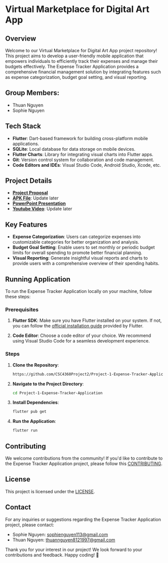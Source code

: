 # Virtual Marketplace for Digital Art App

## Overview

Welcome to our Virtual Marketplace for Digital Art App project repository! This project aims to develop a user-friendly mobile application that empowers individuals to efficiently track their expenses and manage their budgets effectively. The Expense Tracker Application provides a comprehensive financial management solution by integrating features such as expense categorization, budget goal setting, and visual reporting.

## Group Members:

- Thuan Nguyen
- Sophie Nguyen

## Tech Stack

- **Flutter**: Dart-based framework for building cross-platform mobile applications.
- **SQLite**: Local database for data storage on mobile devices.
- **Flutter Charts**: Library for integrating visual charts into Flutter apps.
- **Git**: Version control system for collaboration and code management.
- **Code Editors and IDEs**: Visual Studio Code, Android Studio, Xcode, etc.

## Project Details

- [**Project Proposal**](https://drive.google.com/file/d/1IqCfg2lhiwTIrwQMbTLpYCJGaJIH7Jjt/view?usp=sharing)
- [**APK File**](): Update later
- [**PowerPoint Presentation**](https://docs.google.com/presentation/d/1yPdW3Xx4zmeD6uCLqXW41t_XhXuR7icY/edit?usp=drive_link&ouid=115868471783120857845&rtpof=true&sd=true)
- [**Youtube Video**](): Update later

## Key Features

- **Expense Categorization**: Users can categorize expenses into customizable categories for better organization and analysis.
- **Budget Goal Setting**: Enable users to set monthly or periodic budget limits for overall spending to promote better financial planning.
- **Visual Reporting**: Generate insightful visual reports and charts to provide users with a comprehensive overview of their spending habits.

## Running Application

To run the Expense Tracker Application locally on your machine, follow these steps:

### Prerequisites

1. **Flutter SDK**: Make sure you have Flutter installed on your system. If not, you can follow the [official installation guide](https://flutter.dev/docs/get-started/install) provided by Flutter.

2. **Code Editor**: Choose a code editor of your choice. We recommend using Visual Studio Code for a seamless development experience.

### Steps

1. **Clone the Repository**:

   ```bash
   https://github.com/CSC4360Project2/Project-1-Expense-Tracker-Application.git

   ```

2. **Navigate to the Project Directory**:

   ```bash
   cd Project-1-Expense-Tracker-Application

   ```

3. **Install Dependencies**:

   ```bash
   flutter pub get

   ```

4. **Run the Application**:
   ```bash
   flutter run
   ```

## Contributing

We welcome contributions from the community! If you'd like to contribute to the Expense Tracker Application project, please follow this [CONTRIBUTING]().

## License

This project is licensed under the [LICENSE]().

## Contact

For any inquiries or suggestions regarding the Expense Tracker Application project, please contact:

- Sophie Nguyen: [sophienguyen113@gmail.com](mailto:sophienguyen113@gmail.com)
- Thuan Nguyen: [thuannguyen8121997@gmail.com](thuannguyen8121997@gmail.com)

Thank you for your interest in our project! We look forward to your contributions and feedback. Happy coding! 🚀
